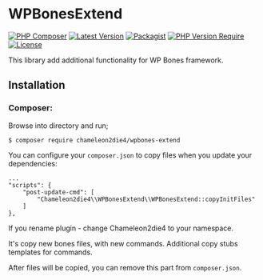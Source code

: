 # WPBonesExtend
[![PHP Composer](https://github.com/Chameleon2die4/WPBonesExtend/actions/workflows/php.yml/badge.svg)](https://github.com/Chameleon2die4/WPBonesExtend/actions/workflows/php.yml)
[![Latest Version](https://img.shields.io/github/v/tag/Chameleon2die4/WPBonesExtend?sort=semver&label=version)](https://github.com/Chameleon2die4/WPBonesExtend/)
[![Packagist](https://badgen.net/packagist/v/chameleon2die4/wpbones-extend/latest)](https://packagist.org/packages/chameleon2die4/WPBonesExtend/)
[![PHP Version Require](https://img.shields.io/badge/php-%3E=7.4-green.svg)](https://www.php.net/docs.php)
[![License](https://img.shields.io/badge/license-GPL3-blue.svg)](https://github.com/Chameleon2die4/WPBonesExtend/blob/master/LICENSE.md)

[//]: # ([![Packagist]&#40;https://img.shields.io/packagist/v/chameleon2die4/WPBonesExtend/&#41;]&#40;https://packagist.org/packages/chameleon2die4/WPBonesExtend/&#41;)

This library add additional functionality for WP Bones framework.

## Installation

### Composer:

Browse into directory and run;

```shell
$ composer require chameleon2die4/wpbones-extend
```

You can configure your `composer.json` to copy files when you update your dependencies:

```
...
"scripts": {
    "post-update-cmd": [
        "Chameleon2die4\\WPBonesExtend\\WPBonesExtend::copyInitFiles"
    ]
},
```

If you rename plugin - change Chameleon2die4 to your namespace.

It's copy new bones files, with new commands. Additional copy stubs templates for commands.

After files will be copied, you can remove this part from `composer.json`.
